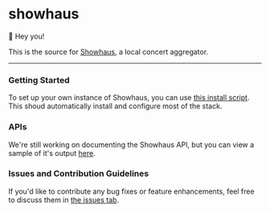 # showhaus

👋 Hey you!

This is the source for [Showhaus](http://www.showhaus.org), a local concert aggregator.

---

### Getting Started

To set up your own  instance of Showhaus, you can use [this install script](#). This shoud automatically install and configure most of the stack.

### APIs

We're still working on documenting the Showhaus API, but you can view a sample of it's output [here](#).

### Issues and Contribution Guidelines

If you'd like to contribute any bug fixes or feature enhancements, feel free to discuss them in [the issues tab](https://github.com/showhaus/showhaus_angular/issues). 
